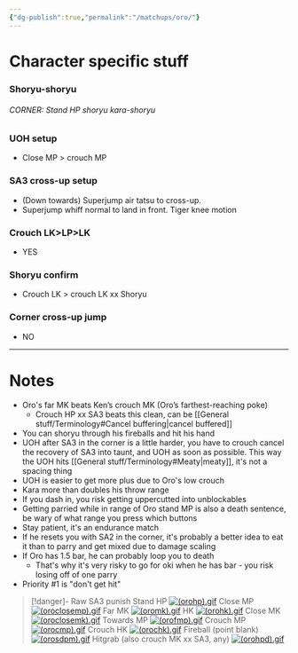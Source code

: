 ```yaml
---
{"dg-publish":true,"permalink":"/matchups/oro/"}
---
```


# Character specific stuff
### Shoryu-shoryu
###### CORNER: Stand HP shoryu kara-shoryu
### UOH setup
-  Close MP > crouch MP
### SA3 cross-up setup
- (Down towards) Superjump air tatsu to cross-up.
- Superjump whiff normal to land in front. Tiger knee motion 
### Crouch LK>LP>LK
- YES
### Shoryu confirm
- Crouch LK > crouch LK xx Shoryu
### Corner cross-up jump
- NO
***
# Notes
- Oro's far MK beats Ken’s crouch MK (Oro’s farthest-reaching poke)
	- Crouch HP xx SA3 beats this clean, can be [[General stuff/Terminology#Cancel buffering\|cancel buffered]]
- You can shoryu through his fireballs and hit his hand
- UOH after SA3 in the corner is a little harder, you have to crouch cancel the recovery of SA3 into taunt, and UOH as soon as possible. This way the UOH hits [[General stuff/Terminology#Meaty\|meaty]], it's not a spacing thing
- UOH is easier to get more plus due to Oro's low crouch
- Kara more than doubles his throw range
- If you dash in, you risk getting uppercutted into unblockables
- Getting parried while in range of Oro stand MP is also a death sentence, be wary of what range you press which buttons
- Stay patient, it's an endurance match
- If he resets you with SA2 in the corner, it's probably a better idea to eat it than to parry and get mixed due to damage scaling
- If Oro has 1.5 bar, he can probably loop you to death
	- That's why it's very risky to go for oki when he has bar - you risk losing off of one parry
- Priority #1 is "don't get hit"

> [!danger]- Raw SA3 punish
> Stand HP
[![(orohp).gif](https://wiki.supercombo.gg/images/b/b1/%28orohp%29.gif)](https://wiki.supercombo.gg/w/File:(orohp).gif)
> Close MP
[![(oroclosemp).gif](https://wiki.supercombo.gg/images/c/c9/%28oroclosemp%29.gif)](https://wiki.supercombo.gg/w/File:(oroclosemp).gif)
> Far MK
[![(oromk).gif](https://wiki.supercombo.gg/images/7/75/%28oromk%29.gif)](https://wiki.supercombo.gg/w/File:(oromk).gif)
> HK
[![(orohk).gif](https://wiki.supercombo.gg/images/2/2b/%28orohk%29.gif)](https://wiki.supercombo.gg/w/File:(orohk).gif)
> Close MK
[![(oroclosemk).gif](https://wiki.supercombo.gg/images/7/74/%28oroclosemk%29.gif)](https://wiki.supercombo.gg/w/File:(oroclosemk).gif)
> Towards MP
[![(orofmp).gif](https://wiki.supercombo.gg/images/9/93/%28orofmp%29.gif)](https://wiki.supercombo.gg/w/File:(orofmp).gif)
> Crouch MP
[![(orocmp).gif](https://wiki.supercombo.gg/images/9/91/%28orocmp%29.gif)](https://wiki.supercombo.gg/w/File:(orocmp).gif)
> Crouch HK
[![(orochk).gif](https://wiki.supercombo.gg/images/f/f4/%28orochk%29.gif)](https://wiki.supercombo.gg/w/File:(orochk).gif)
> Fireball (point blank)
[![(orosdpm).gif](https://wiki.supercombo.gg/images/1/16/%28orosdpm%29.gif)](https://wiki.supercombo.gg/w/File:(orosdpm).gif)
> Hitgrab (also crouch MK xx SA3, any)
[![(orohpd).gif](https://wiki.supercombo.gg/images/7/7f/%28orohpd%29.gif)](https://wiki.supercombo.gg/w/File:(orohpd).gif)
